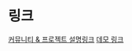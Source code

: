 # 링크
<a href="https://okky.kr/article/846170">커뮤니티 & 프로젝트 설명링크</a>
<a href="https://developer-choi.github.io/okky-seach/">데모 링크</a>
